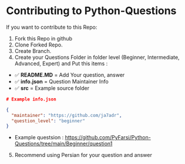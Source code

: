 # Contributing to Python-Questions

If you want to contribute to this Repo:
1. Fork this Repo in github
2. Clone Forked Repo.
3. Create Branch.
4. Create your Questions Folder in folder level (Beginner, Intermediate, Advanced, Expert) and Put this items :

- ✅ **README.MD** = Add Your question, answer
- ✅ **info.json** = Question Maintainer Info
- ✅ **src** = Example source folder

```json 
# Example info.json

{
  "maintainer": "https://github.com/ja7adr",
  "question_level": "beginner"
}
```
- Example questsion : https://github.com/PyFarsi/Python-Questions/tree/main/Beginner/question1

5. Recommend using Persian for your question and answer
